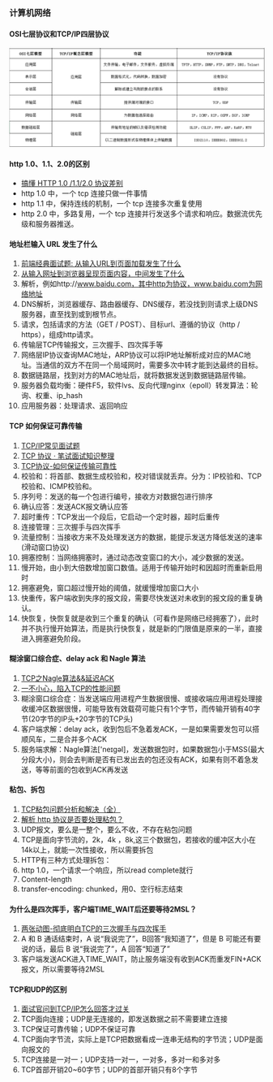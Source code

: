 ### 计算机网络
    
#### OSI七层协议和TCP/IP四层协议
![网络体系结构-图1](../images/internet-osi.png)

#### http 1.0、1.1、2.0的区别
* [搞懂 HTTP 1.0 /1.1/2.0 协议差别](https://github.com/rico-c/RICO-BLOG/issues/18)
* http 1.0 中，一个 tcp 连接只做一件事情
* http 1.1 中，保持连线的机制，一个 tcp 连接多次重复使用
* http 2.0 中，多路复用，一个 tcp 连接并行发送多个请求和响应。数据流优先级和服务器推送。

#### 地址栏输入 URL 发生了什么
1. [前端经典面试题: 从输入URL到页面加载发生了什么](https://segmentfault.com/a/1190000006879700)
1. [从输入网址到浏览器呈现页面内容，中间发生了什么](https://blog.csdn.net/bjweimengshu/article/details/78978314)
1. 解析，例如http://www.baidu.com，其中http为协议，www.baidu.com为网络地址
1. DNS解析，浏览器缓存、路由器缓存、DNS缓存，若没找到则请求上级DNS服务器，直至找到或到根节点。
1. 请求，包括请求的方法（GET / POST）、目标url、遵循的协议（http / https），组成http请求。
1. 传输层TCP传输报文，三次握手、四次挥手等
1. 网络层IP协议查询MAC地址，ARP协议可以将IP地址解析成对应的MAC地址。当通信的双方不在同一个局域网时，需要多次中转才能到达最终的目标。
1. 数据链路层，找到对方的MAC地址后，就将数据发送到数据链路层传输。
1. 服务器负载均衡：硬件F5，软件lvs、反向代理nginx（epoll）转发算法：轮询、权重、ip_hash
1. 应用服务器：处理请求、返回响应

#### TCP 如何保证可靠传输
1. [TCP/IP常见面试题](https://blog.csdn.net/hyp1977/article/details/52150182)
1. [TCP 协议 · 笔试面试知识整理](https://hit-alibaba.github.io/interview/basic/network/TCP.html)
1. [TCP协议-如何保证传输可靠性](https://blog.csdn.net/liuchenxia8/article/details/80428157)
1. 校验和：将首部、数据生成校验和，校对错误就丢弃。分为：IP校验和、TCP校验和、ICMP校验和。
1. 序列号：发送的每一个包进行编号，接收方对数据包进行排序
1. 确认应答：发送ACK报文确认应答
1. 超时重传：TCP发出一个段后，它启动一个定时器，超时后重传
1. 连接管理：三次握手与四次挥手
1. 流量控制：当接收方来不及处理发送方的数据，能提示发送方降低发送的速率(滑动窗口协议)
1. 拥塞控制：当网络拥塞时，通过动态改变窗口的大小，减少数据的发送。
  1. 慢开始，由小到大倍数增加窗口数值。适用于传输开始时和因超时而重新启用时
  1. 拥塞避免，窗口超过慢开始的阈值，就缓慢增加窗口大小
  1. 快重传，客户端收到失序的报文段，需要尽快发送对未收到的报文段的重复确认。
  1. 快恢复，快恢复就是收到三个重复的确认（可看作是网络已经拥塞了），此时并不执行慢开始算法，而是执行快恢复，就是新的门限值是原来的一半，直接进入拥塞避免阶段。
  
#### 糊涂窗口综合症、delay ack 和 Nagle 算法
1. [TCP之Nagle算法&&延迟ACK](https://www.cnblogs.com/williamjie/p/9390308.html)
1. [一不小心，陷入TCP的性能问题](https://www.cnblogs.com/metoy/p/6935296.html)
1. 糊涂窗口综合症：当发送端应用进程产生数据很慢、或接收端应用进程处理接收缓冲区数据很慢，可能导致有效载荷可能只有1个字节，而传输开销有40字节(20字节的IP头+20字节的TCP头)
1. 客户端求解：delay ack，收到包后不急着发ACK，一是如果需要发包可以搭顺风车，二是合并多个ACK
1. 服务端求解：Nagle算法['neɪgəl]，发送数据包时，如果数据包小于MSS(最大分段大小)，则会去判断是否有已发出去的包还没有ACK，如果有则不着急发送，等等前面的包收到ACK再发送

#### 粘包、拆包
1. [TCP粘包问题分析和解决（全）](https://www.cnblogs.com/kex1n/p/6502002.html)
1. [解析 http 协议是否要处理粘包？](https://www.zhihu.com/question/24598268/answer/605401776)
1. UDP报文，要么是一整个，要么不收，不存在粘包问题
1. TCP是面向字节流的，2k，4k ，8k,这三个数据包，若接收的缓冲区大小在14k以上，就能一次性接收，所以需要拆包
1. HTTP有三种方式处理拆包：
  1. http 1.0，一个请求一个响应，所以read complete就行
  1. Content-length
  1. transfer-encoding: chunked，用0、空行标志结束

#### 为什么是四次挥手，客户端TIME_WAIT后还要等待2MSL？
1. [两张动图-彻底明白TCP的三次握手与四次挥手](https://blog.csdn.net/qzcsu/article/details/72861891)
1. A 和 B 通话结束时，A 说“我说完了”，B回答“我知道了”，但是 B 可能还有要说的话，最后 B 说“我说完了”，A 回答“知道了”
1. 客户端发送ACK进入TIME_WAIT，防止服务端没有收到ACK而重发FIN+ACK报文，所以需要等待2MSL

#### TCP和UDP的区别
1. [面试官问到TCP/IP怎么回答才过关](https://juejin.im/post/5b189ca0f265da6e1e1adcbf)
1. TCP面向连接；UDP是无连接的，即发送数据之前不需要建立连接
1. TCP保证可靠传输；UDP不保证可靠
1. TCP面向字节流，实际上是TCP把数据看成一连串无结构的字节流；UDP是面向报文的
1. TCP连接是一对一；UDP支持一对一，一对多，多对一和多对多
1. TCP首部开销20~60字节；UDP的首部开销只有8个字节


